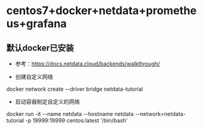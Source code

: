 # centos7+docker+netdata+prometheus+grafana

## 默认docker已安装

- 参考：https://docs.netdata.cloud/backends/walkthrough/

- 创建自定义网络

docker network create --driver bridge netdata-tutorial

- 启动容器制定自定义的网络

docker run -it --name netdata --hostname netdata --network=netdata-tutorial -p 19999:19999  centos:latest '/bin/bash'

